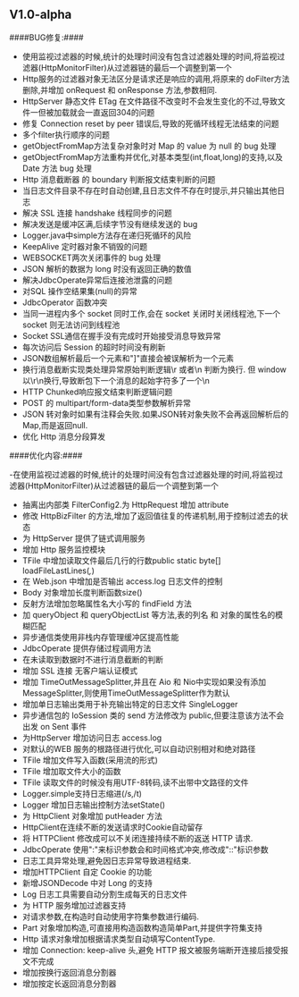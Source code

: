 
## V1.0-alpha ##

 ####BUG修复:####

 - 使用监视过滤器的时候,统计的处理时间没有包含过滤器处理的时间,将监视过滤器(HttpMonitorFilter)从过滤器链的最后一个调整到第一个
 - Http服务的过滤器对象无法区分是请求还是响应的调用,将原来的 doFilter方法删除,并增加 onRequest 和 onResponse 方法,参数相同.
 - HttpServer 静态文件 ETag 在文件路径不改变时不会发生变化的不过,导致文件一但被加载就会一直返回304的问题
 - 修复 Connection reset by peer 错误后,导致的死循环线程无法结束的问题
 - 多个filter执行顺序的问题
 - getObjectFromMap方法复杂对象时对 Map 的 value 为 null 的 bug 处理
 - getObjectFromMap方法重构并优化,对基本类型(int,float,long)的支持,以及 Date 方法 bug 处理
 - Http 消息截断器 的 boundary 判断报文结束判断的问题
 - 当日志文件目录不存在时自动创建,且日志文件不存在时提示,并只输出其他日志
 - 解决 SSL 连接 handshake 线程同步的问题
 - 解决发送是缓冲区满,后续字节没有继续发送的 bug
 - Logger.java中simple方法存在递归死循环的风险
 - KeepAlive 定时器对象不销毁的问题
 - WEBSOCKET两次关闭事件的 bug 处理
 - JSON 解析的数据为 long 时没有返回正确的数值
 - 解决JdbcOperate异常后连接池泄露的问题
 - 对SQL 操作空结果集(null)的异常
 - JdbcOperator 函数冲突
 - 当同一进程内多个 socket 同时工作,会在 socket 关闭时关闭线程池,下一个 socket 则无法访问到线程池
 - Socket SSL通信在握手没有完成时开始接受消息导致异常
 - 每次访问后 Session 的超时时间没有刷新 
 - JSON数组解析最后一个元素和"]"直接会被误解析为一个元素
 - 换行消息截断实现类处理异常原始判断逻辑\r 或者\n 判断为换行. 但 window 以\r\n换行,导致断包下一个消息的起始字符多了一个\n
 - HTTP Chunked响应报文结束判断逻辑问题
 - POST 的 multipart/form-data类型参数解析异常
 - JSON 转对象时如果有注释会失败.如果JSON转对象失败不会再返回解析后的 Map,而是返回null.
 - 优化 Http 消息分段算发


####优化内容:####

 -在使用监视过滤器的时候,统计的处理时间没有包含过滤器处理的时间,将监视过滤器(HttpMonitorFilter)从过滤器链的最后一个调整到第一个
 - 抽离出内部类 FilterConfig2.为 HttpRequest 增加 attribute 
 - 修改 HttpBizFilter 的方法,增加了返回值往复的传递机制,用于控制过滤去的状态
 - 为 HttpServer 提供了链式调用服务
 - 增加 Http 服务监控模块
 - TFile 中增加读取文件最后几行的行数public static byte[] loadFileLastLines(*,*)
 - 在 Web.json 中增加是否输出 access.log 日志文件的控制
 - Body 对象增加长度判断函数size()
 - 反射方法增加忽略属性名大小写的 findField 方法
 - 加 queryObject 和 queryObjectList 等方法,表的列名 和 对象的属性名的模糊匹配
 - 异步通信类使用非栈内存管理缓冲区提高性能
 - JdbcOperate 提供存储过程调用方法
 - 在未读取到数据时不进行消息截断的判断
 - 增加 SSL 连接 无客户端认证模式
 - 增加 TimeOutMessageSplitter,并且在 Aio 和 Nio中实现如果没有添加MessageSplitter,则使用TimeOutMessageSplitter作为默认
 - 增加单日志输出类用于补充输出特定的日志文件 SingleLogger
 - 异步通信包的 IoSession 类的 send 方法修改为 public,但要注意该方法不会出发 on Sent 事件
 - 为HttpServer 增加访问日志 access.log
 - 对默认的WEB 服务的根路径进行优化,可以自动识别相对和绝对路径
 - TFile 增加文件写入函数(采用流的形式)
 - TFile 增加取文件大小的函数
 - TFile 读取文件的时候没有用UTF-8转码,读不出带中文路径的文件
 - Logger.simple支持日志缩进(/s,/t)
 - Logger 增加日志输出控制方法setState()
 - 为 HttpClient 对象增加 putHeader 方法
 - HttpClient在连续不断的发送请求时Cookie自动留存
 - 将 HTTPClient 修改成可以不关闭连接持续不断的返送 HTTP 请求.
 - JdbcOperate 使用":"来标识参数会和时间格式冲突,修改成"::"标识参数
 - 日志工具异常处理,避免因日志异常导致进程结束.
 - 增加HTTPClient 自定 Cookie 的功能
 - 新增JSONDecode 中对 Long 的支持
 - Log 日志工具需要自动分割生成每天的日志文件
 - 为 HTTP 服务增加过滤器支持
 - 对请求参数,在构造时自动使用字符集参数进行编码.
 - Part 对象增加构造,可直接用构造函数构造简单Part,并提供字符集支持
 - Http 请求对象增加根据请求类型自动填写ContentType.
 - 增加 Connection: keep-alive 头,避免 HTTP 报文被服务端断开连接后接受报文不完成
 - 增加按换行返回消息分割器
 - 增加按定长返回消息分割器
 
 